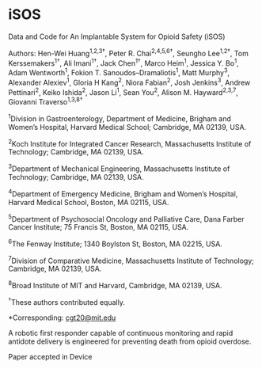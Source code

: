 # iSOS
Data and Code for An Implantable System for Opioid Safety (iSOS)

Authors: Hen-Wei Huang<sup>1,2,3†</sup>, Peter R. Chai<sup>2,4,5,6†</sup>, Seungho Lee<sup>1,2†</sup>, Tom Kerssemakers<sup>1†</sup>, Ali Imani<sup>1†</sup>, Jack Chen<sup>1†</sup>, Marco Heim<sup>1</sup>, Jessica Y. Bo<sup>1</sup>, Adam Wentworth<sup>1</sup>, Fokion T. Sanoudos–Dramaliotis<sup>1</sup>, Matt Murphy<sup>3</sup>, Alexander Alexiev<sup>1</sup>, Gloria H Kang<sup>2</sup>, Niora Fabian<sup>2</sup>, Josh Jenkins<sup>3</sup>, Andrew Pettinari<sup>2</sup>, Keiko Ishida<sup>2</sup>, Jason Li<sup>1</sup>, Sean You<sup>2</sup>, Alison M. Hayward<sup>2,3,7</sup>, Giovanni Traverso<sup>1,3,8†</sup>

<sup>1</sup>Division in Gastroenterology, Department of Medicine, Brigham and Women’s Hospital, Harvard Medical School; Cambridge, MA 02139, USA.

<sup>2</sup>Koch Institute for Integrated Cancer Research, Massachusetts Institute of Technology; Cambridge, MA 02139, USA.

<sup>3</sup>Department of Mechanical Engineering, Massachusetts Institute of Technology; Cambridge, MA 02139, USA.

<sup>4</sup>Department of Emergency Medicine, Brigham and Women’s Hospital, Harvard Medical School, Boston, MA 02115, USA.

<sup>5</sup>Department of Psychosocial Oncology and Palliative Care, Dana Farber Cancer Institute; 75 Francis St, Boston, MA 02115, USA.

<sup>6</sup>The Fenway Institute; 1340 Boylston St, Boston, MA 02215, USA.

<sup>7</sup>Division of Comparative Medicine, Massachusetts Institute of Technology; Cambridge, MA 02139, USA.

<sup>8</sup>Broad Institute of MIT and Harvard, Cambridge, MA 02139, USA.

<sup>†</sup>These authors contributed equally.

*Corresponding: cgt20@mit.edu

A robotic first responder capable of continuous monitoring and rapid antidote delivery is engineered for preventing death from opioid overdose.

Paper accepted in Device

